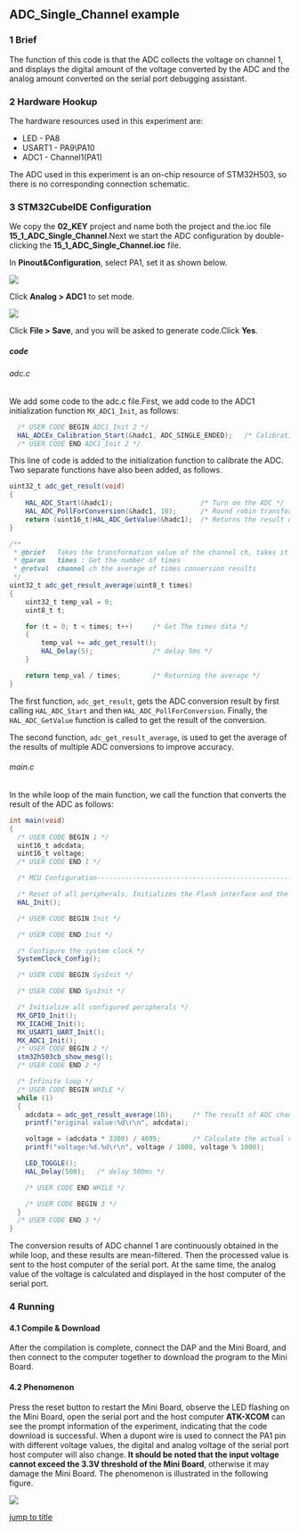 ## ADC_Single_Channel example<a name="brief"></a>

### 1 Brief
The function of this code is that the ADC collects the voltage on channel 1, and displays the digital amount of the voltage converted by the ADC and the analog amount converted on the serial port debugging assistant.
### 2 Hardware Hookup
The hardware resources used in this experiment are:
+ LED - PA8
+ USART1 - PA9\PA10
+ ADC1 - Channel1(PA1)

The ADC used in this experiment is an on-chip resource of STM32H503, so there is no corresponding connection schematic.

### 3 STM32CubeIDE Configuration


We copy the **02_KEY** project and name both the project and the.ioc file **15_1_ADC_Single_Channel**.Next we start the ADC configuration by double-clicking the **15_1_ADC_Single_Channel.ioc** file.

In **Pinout&Configuration**, select PA1, set it as shown below.

![](../../1_docs/3_figures/15_1_ADC_Single_Channel/adc1.png)

Click **Analog > ADC1** to set mode.

![](../../1_docs/3_figures/15_1_ADC_Single_Channel/adc2.png)

Click **File > Save**, and you will be asked to generate code.Click **Yes**.

##### code
###### adc.c
We add some code to the adc.c file.First, we add code to the ADC1 initialization function ``MX_ADC1_Init``, as follows:
```c#
  /* USER CODE BEGIN ADC1_Init 2 */
  HAL_ADCEx_Calibration_Start(&hadc1, ADC_SINGLE_ENDED);   /* Calibration ADC */
  /* USER CODE END ADC1_Init 2 */
```
This line of code is added to the initialization function to calibrate the ADC.
Two separate functions have also been added, as follows.
```c#
uint32_t adc_get_result(void)
{
    HAL_ADC_Start(&hadc1);                      /* Turn on the ADC */
    HAL_ADC_PollForConversion(&hadc1, 10);      /* Round robin transformation */
    return (uint16_t)HAL_ADC_GetValue(&hadc1);  /* Returns the result of the last ADC1 rule group transformation */
}

/**
 * @brief   Takes the transformation value of the channel ch, takes it times, and averages it
 * @param   times : Get the number of times
 * @retval  channel ch the average of times conversion results
 */
uint32_t adc_get_result_average(uint8_t times)
{
    uint32_t temp_val = 0;
    uint8_t t;

    for (t = 0; t < times; t++)     /* Get The times data */
    {
        temp_val += adc_get_result();
        HAL_Delay(5);               /* delay 5ms */
    }

    return temp_val / times;        /* Returning the average */
}
```
The first function, ``adc_get_result``, gets the ADC conversion result by first calling ``HAL_ADC_Start`` and then ``HAL_ADC_PollForConversion``. Finally, the ``HAL_ADC_GetValue`` function is called to get the result of the conversion.

The second function, ``adc_get_result_average``, is used to get the average of the results of multiple ADC conversions to improve accuracy.

###### main.c
In the while loop of the main function, we call the function that converts the result of the ADC as follows:
```c#
int main(void)
{
  /* USER CODE BEGIN 1 */
  uint16_t adcdata;
  uint16_t voltage;
  /* USER CODE END 1 */

  /* MCU Configuration--------------------------------------------------------*/

  /* Reset of all peripherals, Initializes the Flash interface and the Systick. */
  HAL_Init();

  /* USER CODE BEGIN Init */

  /* USER CODE END Init */

  /* Configure the system clock */
  SystemClock_Config();

  /* USER CODE BEGIN SysInit */

  /* USER CODE END SysInit */

  /* Initialize all configured peripherals */
  MX_GPIO_Init();
  MX_ICACHE_Init();
  MX_USART1_UART_Init();
  MX_ADC1_Init();
  /* USER CODE BEGIN 2 */
  stm32h503cb_show_mesg();
  /* USER CODE END 2 */

  /* Infinite loop */
  /* USER CODE BEGIN WHILE */
  while (1)
  {
    adcdata = adc_get_result_average(10);     /* The result of ADC channel 1 conversion and mean filtering is obtained */
    printf("original value:%d\r\n", adcdata);

    voltage = (adcdata * 3300) / 4095;        /* Calculate the actual voltage value (1000 times larger) */
    printf("voltage:%d.%d\r\n", voltage / 1000, voltage % 1000);

    LED_TOGGLE();
    HAL_Delay(500);   /* delay 500ms */

    /* USER CODE END WHILE */

    /* USER CODE BEGIN 3 */
  }
  /* USER CODE END 3 */
}
```
The conversion results of ADC channel 1 are continuously obtained in the while loop, and these results are mean-filtered. Then the processed value is sent to the host computer of the serial port. At the same time, the analog value of the voltage is calculated and displayed in the host computer of the serial port.


### 4 Running
#### 4.1 Compile & Download
After the compilation is complete, connect the DAP and the Mini Board, and then connect to the computer together to download the program to the Mini Board.
#### 4.2 Phenomenon
Press the reset button to restart the Mini Board, observe the LED flashing on the Mini Board, open the serial port and the host computer **ATK-XCOM** can see the prompt information of the experiment, indicating that the code download is successful. When a dupont wire is used to connect the PA1 pin with different voltage values, the digital and analog voltage of the serial port host computer will also change. **It should be noted that the input voltage cannot exceed the 3.3V threshold of the Mini Board**, otherwise it may damage the Mini Board. The phenomenon is illustrated in the following figure.

![](../../1_docs/3_figures/15_1_ADC_Single_Channel/adc3.png)

[jump to title](#brief)